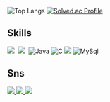 <!-- ![Anurag's GitHub stats](https://github-readme-stats.vercel.app/api?username=MinsFuture&show_icons=dracula&theme=radical) -->
![Top Langs](https://github-readme-stats.vercel.app/api/top-langs/?username=MinsFuture&layout=compact&theme=dracula) [![Solved.ac Profile](http://mazassumnida.wtf/api/generate_badge?boj=helloaway)](https://solved.ac/helloaway)


## Skills
<img src="https://img.shields.io/badge/springboot-00AF5C?style=for-the-badge&logo=springboot&logoColor=white"/>&nbsp;
<img src="https://img.shields.io/badge/springsecurity-6DB33F?style=for-the-badge&logo=springsecurity&logoColor=white"/>&nbsp;
![Java](https://img.shields.io/badge/Java-0071C5?style=for-the-badge&logo=intellijidea&logoColor=white)
![C](https://img.shields.io/badge/C-A8B9CC?style=for-the-badge&logo=c&logoColor=white) 
<img src="https://img.shields.io/badge/googlecloud-4285F4?style=for-the-badge&logo=googlecloud&logoColor=white"/>
![MySql](https://img.shields.io/badge/MySql-4479A1?style=for-the-badge&logo=mysql&logoColor=white)

## Sns
<p>
<a href="https://www.instagram.com/xxmin_0/" target="_blank"><img src="https://img.shields.io/badge/Instagram-E4405F?style=flat-square&logo=instagram&logoColor=white">
  <a href="https://velog.io/@helloaway/posts" target="_blank"><img src="https://img.shields.io/badge/Velog-20C997?style=flat-square&logo=velog&logoColor=white">
<a href="mailto:helloaway213@gmail.com" target="_blank"><img src="https://img.shields.io/badge/helloaway213@gmail.com-EA4335?style=flat-square&logo=gmail&logoColor=white">
</p>
